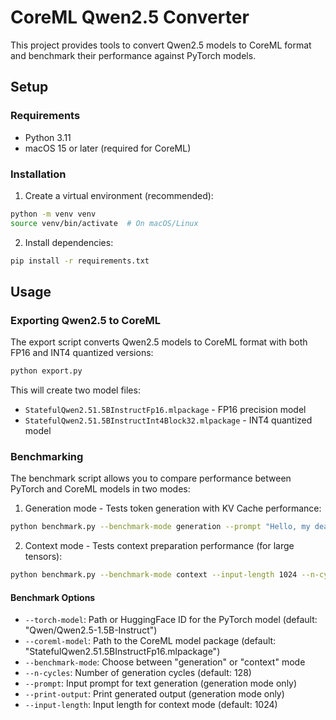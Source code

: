 # CoreML Qwen2.5 Converter

This project provides tools to convert Qwen2.5 models to CoreML format and benchmark their performance against PyTorch models.

## Setup

### Requirements
- Python 3.11
- macOS 15 or later (required for CoreML)

### Installation

1. Create a virtual environment (recommended):
```bash
python -m venv venv
source venv/bin/activate  # On macOS/Linux
```

2. Install dependencies:
```bash
pip install -r requirements.txt
```

## Usage

### Exporting Qwen2.5 to CoreML

The export script converts Qwen2.5 models to CoreML format with both FP16 and INT4 quantized versions:

```bash
python export.py
```

This will create two model files:
- `StatefulQwen2.51.5BInstructFp16.mlpackage` - FP16 precision model
- `StatefulQwen2.51.5BInstructInt4Block32.mlpackage` - INT4 quantized model

### Benchmarking

The benchmark script allows you to compare performance between PyTorch and CoreML models in two modes:

1. Generation mode - Tests token generation with KV Cache performance:
```bash
python benchmark.py --benchmark-mode generation --prompt "Hello, my dear friend" --n-cycles 128 --print-output
```

2. Context mode - Tests context preparation performance (for large tensors):
```bash
python benchmark.py --benchmark-mode context --input-length 1024 --n-cycles 128
```

#### Benchmark Options

- `--torch-model`: Path or HuggingFace ID for the PyTorch model (default: "Qwen/Qwen2.5-1.5B-Instruct")
- `--coreml-model`: Path to the CoreML model package (default: "StatefulQwen2.51.5BInstructFp16.mlpackage")
- `--benchmark-mode`: Choose between "generation" or "context" mode
- `--n-cycles`: Number of generation cycles (default: 128)
- `--prompt`: Input prompt for text generation (generation mode only)
- `--print-output`: Print generated output (generation mode only)
- `--input-length`: Input length for context mode (default: 1024) 